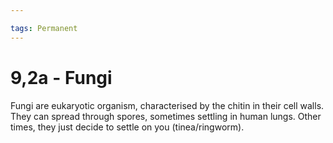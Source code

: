 ```yaml
---

tags: Permanent 
---
```


# 9,2a - Fungi

Fungi are eukaryotic organism, characterised by the chitin in their cell walls. They can spread through spores, sometimes settling in human lungs. Other times, they just decide to settle on you (tinea/ringworm).